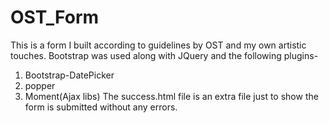 # OST_Form
This is a form I built according to guidelines by OST and my own artistic touches.
Bootstrap was used along with JQuery and the following plugins-
1. Bootstrap-DatePicker
2. popper
3. Moment(Ajax libs)
The success.html file is an extra file just to show the form is submitted without any errors.
